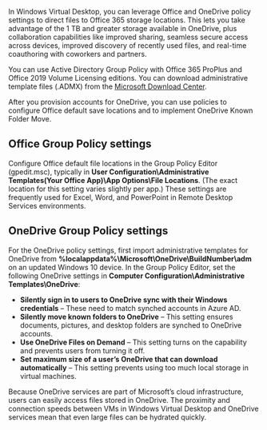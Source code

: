 In Windows Virtual Desktop, you can leverage Office and OneDrive policy settings to direct files to Office 365 storage locations. This lets you take advantage of the 1 TB and greater storage available in OneDrive, plus collaboration capabilities like improved sharing, seamless secure access across devices, improved discovery of recently used files, and real-time coauthoring with coworkers and partners.

You can use Active Directory Group Policy with Office 365 ProPlus and Office 2019 Volume Licensing editions. You can download administrative template files (.ADMX) from the [Microsoft Download Center](https://www.microsoft.com/download/details.aspx?id=49030).  

After you provision accounts for OneDrive, you can use policies to configure Office default save locations and to implement OneDrive Known Folder Move.

## Office Group Policy settings 
Configure Office default file locations in the Group Policy Editor (gpedit.msc), typically in **User Configuration\Administrative Templates\(Your Office App)\App Options\File Locations**. (The exact location for this setting varies slightly per app.) These settings are frequently used for Excel, Word, and PowerPoint in Remote Desktop Services environments.

## OneDrive Group Policy settings 
For the OneDrive policy settings, first import administrative templates for OneDrive from **%localappdata%\Microsoft\OneDrive\BuildNumber\adm** on an updated Windows 10 device. In the Group Policy Editor, set the following OneDrive settings in **Computer Configuration\Administrative Templates\OneDrive**:

- **Silently sign in to users to OneDrive sync with their Windows credentials** – These need to match synched accounts in Azure AD. 
- **Silently move known folders to OneDrive** – This setting ensures documents, pictures, and desktop folders are synched to OneDrive accounts. 
- **Use OneDrive Files on Demand** – This setting turns on the capability and prevents users from turning it off. 
- **Set maximum size of a user’s OneDrive that can download automatically** – This setting prevents using too much local storage in virtual machines.

Because OneDrive services are part of Microsoft’s cloud infrastructure, users can easily access files stored in OneDrive. The proximity and connection speeds between VMs in Windows Virtual Desktop and OneDrive services mean that even large files can be hydrated quickly.